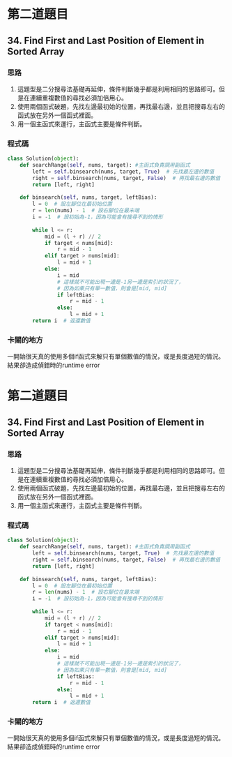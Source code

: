 # 第二道題目

## 34. Find First and Last Position of Element in Sorted Array

### 思路

1. 這題型是二分搜尋法基礎再延伸，條件判斷幾乎都是利用相同的思路即可。但是在連續重複數值的尋找必須加倍用心。
2. 使用兩個函式破題，先找左邊最初始的位置，再找最右邊，並且把搜尋左右的函式放在另外一個函式裡面。
3. 用一個主函式來運行，主函式主要是條件判斷。

### 程式碼

```python
class Solution(object):
    def searchRange(self, nums, target): #主函式負責調用副函式
        left = self.binsearch(nums, target, True)  # 先找最左邊的數值
        right = self.binsearch(nums, target, False)  # 再找最右邊的數值
        return [left, right]
    
    def binsearch(self, nums, target, leftBias):
        l = 0  # 設左腳位在最初始位置
        r = len(nums) - 1  # 設右腳位在最末端
        i = -1  # 設初始為-1，因為可能會有搜尋不到的情形
        
        while l <= r:
            mid = (l + r) // 2
            if target < nums[mid]:
                r = mid - 1
            elif target > nums[mid]:
                l = mid + 1
            else:
                i = mid
                # 這樣就不可能出現一邊是-1另一邊是索引的狀況了，
                # 因為如果只有單一數值，則會是[mid, mid]
                if leftBias:
                    r = mid - 1
                else:
                    l = mid + 1
        return i  # 返還數值
```
### 卡關的地方
一開始很天真的使用多個if函式來解只有單個數值的情況，或是長度過短的情況。結果卻造成偵錯時的runtime error

# 第二道題目

## 34. Find First and Last Position of Element in Sorted Array

### 思路

1. 這題型是二分搜尋法基礎再延伸，條件判斷幾乎都是利用相同的思路即可。但是在連續重複數值的尋找必須加倍用心。
2. 使用兩個函式破題，先找左邊最初始的位置，再找最右邊，並且把搜尋左右的函式放在另外一個函式裡面。
3. 用一個主函式來運行，主函式主要是條件判斷。

### 程式碼

```python
class Solution(object):
    def searchRange(self, nums, target): #主函式負責調用副函式
        left = self.binsearch(nums, target, True)  # 先找最左邊的數值
        right = self.binsearch(nums, target, False)  # 再找最右邊的數值
        return [left, right]
    
    def binsearch(self, nums, target, leftBias):
        l = 0  # 設左腳位在最初始位置
        r = len(nums) - 1  # 設右腳位在最末端
        i = -1  # 設初始為-1，因為可能會有搜尋不到的情形
        
        while l <= r:
            mid = (l + r) // 2
            if target < nums[mid]:
                r = mid - 1
            elif target > nums[mid]:
                l = mid + 1
            else:
                i = mid
                # 這樣就不可能出現一邊是-1另一邊是索引的狀況了，
                # 因為如果只有單一數值，則會是[mid, mid]
                if leftBias:
                    r = mid - 1
                else:
                    l = mid + 1
        return i  # 返還數值
```
### 卡關的地方
一開始很天真的使用多個if函式來解只有單個數值的情況，或是長度過短的情況。結果卻造成偵錯時的runtime error

